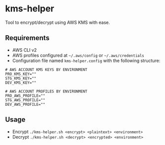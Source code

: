 # kms-helper
Tool to encrypt/decrypt using AWS KMS with ease.

## Requirements
 - AWS CLI v2
 - AWS profiles configured at `~/.aws/config` or `~/.aws/credentials`
 - Configuration file named `kms-helper.config` with the following structure:
```
# AWS ACCOUNT KMS KEYS BY ENVIRONMENT
PRO_KMS_KEY=""
STG_KMS_KEY=""
DEV_KMS_KEY=""

# AWS ACCOUNT PROFILES BY ENVIRONMENT
PRO_AWS_PROFILE=""
STG_AWS_PROFILE=""
DEV_AWS_PROFILE=""
```

## Usage
- Encrypt
`./kms-helper.sh <encrypt> <plaintext> <environment>`
- Decrypt
`./kms-helper.sh <decrypt> <encrypted> <environment>`
